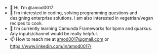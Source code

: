 - 👋 Hi, I’m @amod0017
- 👀 I’m interested in coding, solving programming questions and designing enterprise solutions. I am also interested in vegetrian/vegan recipes to cook. 
- 🌱 I’m currently learning Camunda Frameworks for bpmn and quarkus. Any inputs/channel would be really helpful.
- 📫 How to reach me at amod0017@gmail.com or https://www.linkedin.com/in/amod0017/

<!---
amod0017/amod0017 is a ✨ special ✨ repository because its `README.md` (this file) appears on your GitHub profile.
You can click the Preview link to take a look at your changes.
--->
